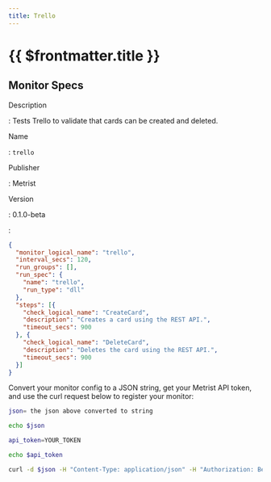 ```yaml
---
title: Trello
---
```


# {{ $frontmatter.title }}

## Monitor Specs

Description

: Tests Trello to validate that cards can be created and deleted.

Name

: `trello`

Publisher

: Metrist

Version

: 0.1.0-beta

: &nbsp;


<!--@include: /parts/_1.md-->


<!--@include: /parts/_2.md-->


<!--@include: /parts/_3.md-->





<!--@include: /parts/_4.md-->


```json
{
  "monitor_logical_name": "trello",
  "interval_secs": 120,
  "run_groups": [],
  "run_spec": {
    "name": "trello",
    "run_type": "dll"
  },
  "steps": [{
    "check_logical_name": "CreateCard",
    "description": "Creates a card using the REST API.",
    "timeout_secs": 900
  }, {
    "check_logical_name": "DeleteCard",
    "description": "Deletes the card using the REST API.",
    "timeout_secs": 900
  }]
}
```




Convert your monitor config to a JSON string, get your Metrist API token, and use the curl request below to register your monitor:

```sh
json= the json above converted to string

echo $json

api_token=YOUR_TOKEN

echo $api_token

curl -d $json -H "Content-Type: application/json" -H "Authorization: Bearer $api_token" 'https://app.metrist.io/api/v0/monitor-config'

```

<!--@include: /parts/tips_api.md-->


<!--@include: /parts/_5.md-->


<!--@include: /parts/result.md-->